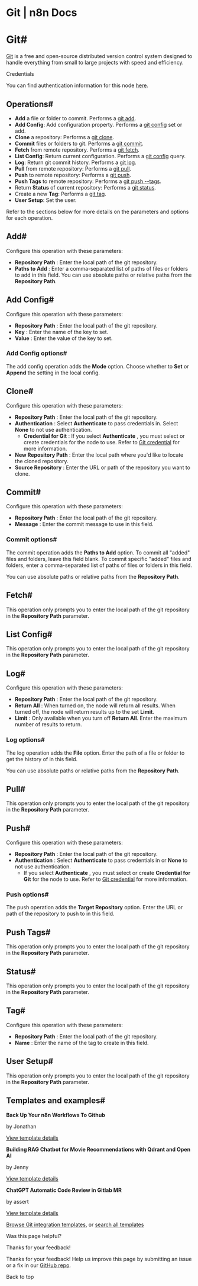 # Git | n8n Docs

[ ](https://github.com/n8n-io/n8n-docs/edit/main/docs/integrations/builtin/core-nodes/n8n-nodes-base.git.md "Edit this page")

# Git#

[Git](https://git-scm.com/) is a free and open-source distributed version control system designed to handle everything from small to large projects with speed and efficiency.

Credentials

You can find authentication information for this node [here](../../credentials/git/).

## Operations#

  * **Add** a file or folder to commit. Performs a [git add](https://git-scm.com/docs/git-add).
  * **Add Config**: Add configuration property. Performs a [git config](https://git-scm.com/docs/git-config) set or add.
  * **Clone** a repository: Performs a [git clone](https://git-scm.com/docs/git-clone).
  * **Commit** files or folders to git. Performs a [git commit](https://git-scm.com/docs/git-commit).
  * **Fetch** from remote repository. Performs a [git fetch](https://git-scm.com/docs/git-fetch).
  * **List Config**: Return current configuration. Performs a [git config](https://git-scm.com/docs/git-config) query.
  * **Log**: Return git commit history. Performs a [git log](https://git-scm.com/docs/git-log).
  * **Pull** from remote repository: Performs a [git pull](https://git-scm.com/docs/git-pull).
  * **Push** to remote repository: Performs a [git push](https://git-scm.com/docs/git-push).
  * **Push Tags** to remote repository: Performs a [git push --tags](https://git-scm.com/docs/git-push#Documentation/git-push.txt---tags).
  * Return **Status** of current repository: Performs a [git status](https://git-scm.com/docs/git-status).
  * Create a new **Tag**: Performs a [git tag](https://git-scm.com/docs/git-tag).
  * **User Setup**: Set the user.

Refer to the sections below for more details on the parameters and options for each operation.

## Add#

Configure this operation with these parameters:

  * **Repository Path** : Enter the local path of the git repository.
  * **Paths to Add** : Enter a comma-separated list of paths of files or folders to add in this field. You can use absolute paths or relative paths from the **Repository Path**.

## Add Config#

Configure this operation with these parameters:

  * **Repository Path** : Enter the local path of the git repository.
  * **Key** : Enter the name of the key to set.
  * **Value** : Enter the value of the key to set.

### Add Config options#

The add config operation adds the **Mode** option. Choose whether to **Set** or **Append** the setting in the local config.

## Clone#

Configure this operation with these parameters:

  * **Repository Path** : Enter the local path of the git repository.
  * **Authentication** : Select **Authenticate** to pass credentials in. Select **None** to not use authentication.
    * **Credential for Git** : If you select **Authenticate** , you must select or create credentials for the node to use. Refer to [Git credential](../../credentials/git/) for more information.
  * **New Repository Path** : Enter the local path where you'd like to locate the cloned repository.
  * **Source Repository** : Enter the URL or path of the repository you want to clone.

## Commit#

Configure this operation with these parameters:

  * **Repository Path** : Enter the local path of the git repository.
  * **Message** : Enter the commit message to use in this field.

### Commit options#

The commit operation adds the **Paths to Add** option. To commit all "added" files and folders, leave this field blank. To commit specific "added" files and folders, enter a comma-separated list of paths of files or folders in this field.

You can use absolute paths or relative paths from the **Repository Path**.

## Fetch#

This operation only prompts you to enter the local path of the git repository in the **Repository Path** parameter.

## List Config#

This operation only prompts you to enter the local path of the git repository in the **Repository Path** parameter.

## Log#

Configure this operation with these parameters:

  * **Repository Path** : Enter the local path of the git repository.
  * **Return All** : When turned on, the node will return all results. When turned off, the node will return results up to the set **Limit**.
  * **Limit** : Only available when you turn off **Return All**. Enter the maximum number of results to return.

### Log options#

The log operation adds the **File** option. Enter the path of a file or folder to get the history of in this field.

You can use absolute paths or relative paths from the **Repository Path**.

## Pull#

This operation only prompts you to enter the local path of the git repository in the **Repository Path** parameter.

## Push#

Configure this operation with these parameters:

  * **Repository Path** : Enter the local path of the git repository.
  * **Authentication** : Select **Authenticate** to pass credentials in or **None** to not use authentication.
    * If you select **Authenticate** , you must select or create **Credential for Git** for the node to use. Refer to [Git credential](../../credentials/git/) for more information.

### Push options#

The push operation adds the **Target Repository** option. Enter the URL or path of the repository to push to in this field.

## Push Tags#

This operation only prompts you to enter the local path of the git repository in the **Repository Path** parameter.

## Status#

This operation only prompts you to enter the local path of the git repository in the **Repository Path** parameter.

## Tag#

Configure this operation with these parameters:

  * **Repository Path** : Enter the local path of the git repository.
  * **Name** : Enter the name of the tag to create in this field.

## User Setup#

This operation only prompts you to enter the local path of the git repository in the **Repository Path** parameter.

## Templates and examples#

**Back Up Your n8n Workflows To Github**

by Jonathan

[View template details](https://n8n.io/workflows/1534-back-up-your-n8n-workflows-to-github/)

**Building RAG Chatbot for Movie Recommendations with Qdrant and Open AI**

by Jenny 

[View template details](https://n8n.io/workflows/2440-building-rag-chatbot-for-movie-recommendations-with-qdrant-and-open-ai/)

**ChatGPT Automatic Code Review in Gitlab MR**

by assert

[View template details](https://n8n.io/workflows/2167-chatgpt-automatic-code-review-in-gitlab-mr/)

[Browse Git integration templates](https://n8n.io/integrations/git/), or [search all templates](https://n8n.io/workflows/)

Was this page helpful? 

Thanks for your feedback! 

Thanks for your feedback! Help us improve this page by submitting an issue or a fix in our [GitHub repo](https://github.com/n8n-io/n8n-docs). 

Back to top